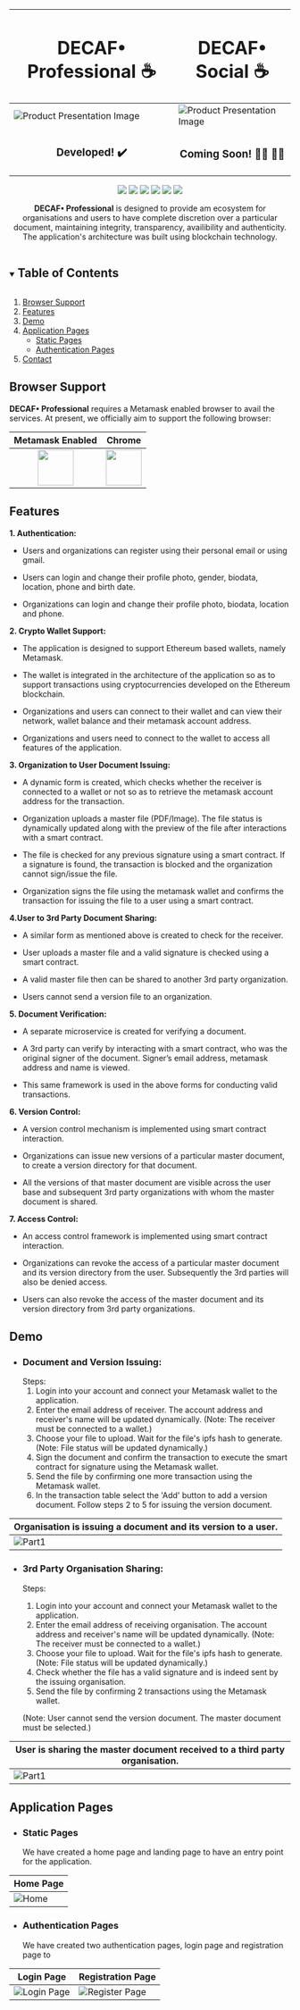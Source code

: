 
| <h1 align="center">DECAF• Professional :coffee:</h1> |<h1 align="center">DECAF• Social :coffee:</h1> |
| --- | --- |
| ![Product Presentation Image](https://github.com/De-CAF/DECAF-React/blob/main/public/static/img/App-Mockup.jpg) | ![Product Presentation Image](https://github.com/De-CAF/DECAF-React/blob/main/public/static/img/mockupHD.png) |
| <h3 align="center">Developed!  ✔️</h3> | <h3 align="center">Coming Soon! :man_mechanic: :woman_mechanic:</h3> |

<div align="center">
  
[![](https://img.shields.io/badge/Made_with-Nodejs-red?style=for-the-badge&logo=node.js)](https://nodejs.org/en/)
  [![](https://img.shields.io/badge/Made_with-React-20232A?style=for-the-badge&logo=react&logoColor=61DAFB)](https://nodejs.org/en/)
[![](https://img.shields.io/badge/Smart_Contracts_using-Solidity-e6e6e6?style=for-the-badge&logo=solidity&logoColor=black)](mongodb.com "MongoDB")
[![](https://img.shields.io/badge/Powered_by-Ethereum-3C3C3D?style=for-the-badge&logo=Ethereum&logoColor=white)](#)
  [![](https://img.shields.io/badge/IDE-Visual_Studio_Code-purple?style=for-the-badge&logo=visual-studio-code)](https://code.visualstudio.com/  "Visual Studio Code")
[![](https://img.shields.io/badge/Authentication_Service-firebase-yellow.svg?style=for-the-badge&logo=firebase)](#)

**DECAF• Professional** is designed to provide am ecosystem for organisations and users to have complete discretion over a particular document, maintaining integrity, transparency, availibility and authenticity. The application's architecture was built using blockchain technology. 

</div>
  
<!-- TABLE OF CONTENTS -->
<details open="open">
  <summary><h2 style="display: inline-block">Table of Contents</h2></summary>
  <ol>
    <li>
      <a href="#browser-support">Browser Support</a>
    </li>
    <li><a href="#features">Features</a></li>
    <li><a href="#demo">Demo</a></li>
    <li>
      <a href="#application-pages">Application Pages</a>
      <ul>
        <li><a href="#static-pages">Static Pages</a></li>
        <li><a href="#authentication-pages">Authentication Pages</a></li>
      </ul>
    </li>
    <li><a href="#contact">Contact</a></li>
  </ol>
</details>

<!-- Browser Support -->
## Browser Support

**DECAF• Professional** requires a Metamask enabled browser to avail the services. At present, we officially aim to support the following browser:

<div align="center">

| Metamask Enabled | Chrome |
| :---: | :---: | 
| <img src="https://upload.wikimedia.org/wikipedia/commons/3/36/MetaMask_Fox.svg" width="64" height="64"> | <img src="https://github.com/creativetimofficial/public-assets/blob/main/logos/chrome-logo.png?raw=true" width="64" height="64"> |

</div>

<!-- Features -->
## Features

**1. Authentication:**

  - Users and organizations can register using their personal email or using gmail.

  - Users can login and change their profile photo, gender, biodata, location, phone and birth date.

  - Organizations can login and change their profile photo, biodata, location and phone.

**2. Crypto Wallet Support:**

  - The application is designed to support Ethereum based wallets, namely Metamask.

  - The wallet is integrated in the architecture of the application so as to support transactions using cryptocurrencies developed on the Ethereum            blockchain.

  - Organizations and users can connect to their wallet and can view their network, wallet balance and their metamask account address.

  - Organizations and users need to connect to the wallet to access all features of the application.

**3. Organization to User Document Issuing:**

  - A dynamic form is created, which checks whether the receiver is connected to a wallet or not so as to retrieve the metamask account address for the transaction.

  - Organization uploads a master file (PDF/Image). The file status is dynamically updated along with the preview of the file after interactions with a smart contract.

  - The file is checked for any previous signature using a smart contract. If a signature is found, the transaction is blocked and the organization cannot sign/issue the file.

  - Organization signs the file using the metamask wallet and confirms the transaction for issuing the file to a user using a smart contract.

**4.User to 3rd Party Document Sharing:**

  - A similar form as mentioned above is created to check for the receiver.

  - User uploads a master file and a valid signature is checked using a smart contract. 

  - A valid master file then can be shared to another 3rd party organization.

  - Users cannot send a version file to an organization. 

**5. Document Verification:**

  - A separate microservice is created for verifying a document.

  - A 3rd party can verify by interacting with a smart contract, who was the original signer of the document. Signer’s email address, metamask address and name is viewed. 

  - This same framework is used in the above forms for conducting valid transactions.

**6. Version Control:**

  - A version control mechanism is implemented using smart contract interaction. 

  - Organizations can issue new versions of a particular master document, to create a version directory for that document.

  - All the versions of that master document are visible across the user base and subsequent 3rd party organizations with whom the master document is shared.

**7. Access Control:**

  - An access control framework is implemented using smart contract interaction.

  - Organizations can revoke the access of a particular master document and its version directory from the user. Subsequently the 3rd parties will also be denied access.

  - Users can also revoke the access of the master document and its version directory from 3rd party organizations.

## Demo

- ### Document and Version Issuing:
  Steps:
  1. Login into your account and connect your Metamask wallet to the application.
  2. Enter the email address of receiver. The account address and receiver's name will be updated dynamically. (Note: The receiver must be connected to a wallet.)
  3. Choose your file to upload. Wait for the file's ipfs hash to generate. (Note: File status will be updated dynamically.)
  4. Sign the document and confirm the transaction to execute the smart contract for signature using the Metamask wallet.
  5. Send the file by confirming one more transaction using the Metamask wallet.
  6. In the transaction table select the 'Add' button to add a version document. Follow steps 2 to 5 for issuing the version document.

<div align="center">

| Organisation is issuing a document and its version to a user. |
| --- | 
| ![Part1](https://github.com/De-CAF/DECAF-React/blob/main/public/static/img/Part1.gif) |
  
</div>

- ### 3rd Party Organisation Sharing:
  Steps:
  1. Login into your account and connect your Metamask wallet to the application.
  2. Enter the email address of receiving organisation. The account address and receiver's name will be updated dynamically. (Note: The receiver must be connected to a wallet.)
  3. Choose your file to upload. Wait for the file's ipfs hash to generate. (Note: File status will be updated dynamically.)
  4. Check whether the file has a valid signature and is indeed sent by the issuing organisation.
  5. Send the file by confirming 2 transactions using the Metamask wallet.
  
  (Note: User cannot send the version document. The master document must be selected.)

<div align="center">

| User is sharing the master document received to a third party organisation. |
| --- | 
| ![Part1](https://github.com/De-CAF/DECAF-React/blob/main/public/static/img/Part2.gif) |
  
</div>

## Application Pages

<!-- Static Pages -->
- ### Static Pages 
  We have created a home page and landing page to have an entry point for the application.

| Home Page |
| --- | 
| ![Home](https://github.com/De-CAF/DECAF-React/blob/main/public/static/img/1_home.png) |

 
- ### Authentication Pages 
  We have created two authentication pages, login page and registration page to
  
| Login Page | Registration Page |
| --- | --- |
| ![Login Page](https://github.com/De-CAF/DECAF-React/blob/main/public/static/img/Login.png)  | ![Register Page](https://github.com/De-CAF/DECAF-React/blob/main/public/static/img/Register.png) |

<!---
## Quick start

- `npm i blk-design-system-react`
- [Download from Github](https://github.com/creativetimofficial/blk-design-system-react/archive/main.zip).
- [Download from Creative Tim](https://www.creative-tim.com/product/blk-design-system-react).
- Install with [Bower](https://bower.io/): ```bower install blk-design-system-react```.
- Clone the repo: `git clone https://github.com/creativetimofficial/blk-design-system-react.git`.


## Documentation
The documentation for the BLK Design System React is hosted at our [website](https://demos.creative-tim.com/blk-design-system-react/#/documentation/overview).



## Resources
- Demo: <https://demos.creative-tim.com/blk-design-system-react/#/>
- Download Page: <https://www.creative-tim.com/product/blk-design-system-react>
- Documentation: <https://demos.creative-tim.com/blk-design-system-react/#/documentation/overview>
- License Agreement: <https://www.creative-tim.com/license>
- Support: <https://www.creative-tim.com/contact-us>
- Issues: [Github Issues Page](https://github.com/creativetimofficial/blk-design-system-react/issues)
- **FREE Dashboards:**

| HTML | React | Vue  |
| --- | --- | ---  |
| [![Black Dashboard  HTML](https://github.com/creativetimofficial/public-assets/blob/main/black-dashboard/black-dashboard.jpg?raw=true)](https://www.creative-tim.com/product/black-dashboard) | [![Black Dashboard  React](https://github.com/creativetimofficial/public-assets/blob/main/black-dashboard-react/black-dashboard-react.jpg?raw=true)](https://www.creative-tim.com/product/black-dashboard-react) | [![Vue Black Dashboard](https://github.com/creativetimofficial/public-assets/blob/main/vue-black-dashboard/vue-black-dashboard.jpg?raw=true)](https://www.creative-tim.com/product/vue-black-dashboard)  |

| Angular | Laravel | Django | Nuxt |
| --- | --- | --- | --- |
| [![Black Dashboard Angular](https://raw.githubusercontent.com/creativetimofficial/public-assets/main/black-dashboard-angular/opt_bd_angular_thumbnail.jpg)](https://www.creative-tim.com/product/black-dashboard-angular)  | [![Black Dashboard Laravel](https://raw.githubusercontent.com/creativetimofficial/public-assets/main/black-dashboard-laravel/opt_blk_laravel_thumbnail.jpg)](https://www.creative-tim.com/product/black-dashboard-laravel)  | [![Black Dashboard Django](https://raw.githubusercontent.com/creativetimofficial/public-assets/main/black-dashboard-django/opt_bdfree_django_thumbnail.jpg)](https://www.creative-tim.com/product/black-dashboard-django)  | [![Nuxt Dashboard Django](https://raw.githubusercontent.com/creativetimofficial/public-assets/main/nuxt-black-dashboard/opt_bd_nuxjs_thumbnail.jpg)](https://www.creative-tim.com/product/black-dashboard-django)  |

- **PRO Dashboards:**

| React | Vue | Nuxt |
| --- | --- | ---  |
| [![Black Dashboard PRO React](https://raw.githubusercontent.com/creativetimofficial/public-assets/main/black-dashboard-pro-react/black-dashboard-pro-react.jpg)](https://www.creative-tim.com/product/black-dashboard-pro-react) | [![Vue Black Dashboard PRO](https://raw.githubusercontent.com/creativetimofficial/public-assets/main/vue-black-dashboard-pro/vue-black-dashboard-pro.jpg)](https://www.creative-tim.com/product/vue-black-dashboard-pro) | [![Nuxt Black Dashboard PRO](https://raw.githubusercontent.com/creativetimofficial/public-assets/main/nuxt-black-dashboard-pro/opt_bdp_nuxt_thumbnail.jpg)](https://www.creative-tim.com/product/nuxt-black-dashboard-pro)  |

| Angular | Django | Django |
| --- | --- | ---  |
| [![Black Dashboard PRO Angular](https://raw.githubusercontent.com/creativetimofficial/public-assets/main/black-dashboard-pro-angular/opt_bdp_angular_thumbnail.jpg)](https://www.creative-tim.com/product/black-dashboard-pro-angular) | [![Black Dashboard PRO Laravel](https://raw.githubusercontent.com/creativetimofficial/public-assets/main/black-dashboard-pro-laravel/opt_blkp_laravel_thumbnail.jpg)](https://www.creative-tim.com/product/black-dashboard-pro-laravel)  | [![Black Dashboard PRO Django](https://raw.githubusercontent.com/creativetimofficial/public-assets/main/black-dashboard-pro-django/opt_bdp_django_thumbnail.jpg)](https://www.creative-tim.com/product/black-dashboard-pro-django)  |

## Reporting Issues

We use GitHub Issues as the official bug tracker for the BLK Design System. Here are some advices for our users that want to report an issue:

1. Make sure that you are using the latest version of the BLK Design System. Check the CHANGELOG from your dashboard on our [website](https://www.creative-tim.com/?ref=blkdsr-readme).
2. Providing us reproducible steps for the issue will shorten the time it takes for it to be fixed.
3. Some issues may be browser specific, so specifying in what browser you encountered the issue might help.

## Licensing

- Copyright 2020 Creative Tim (https://www.creative-tim.com/?ref=blkdsr-readme)

- Licensed under MIT (https://github.com/creativetimofficial/blk-design-system-react/blob/main/LICENSE.md)

## Useful Links

- [Tutorials](https://www.youtube.com/channel/UCVyTG4sCw-rOvB9oHkzZD1w)
- [Affiliate Program](https://www.creative-tim.com/affiliates/new) (earn money)
- [Blog Creative Tim](http://blog.creative-tim.com/)
- [Free Products](https://www.creative-tim.com/bootstrap-themes/free) from Creative Tim
- [Premium Products](https://www.creative-tim.com/bootstrap-themes/premium) from Creative Tim
- [React Products](https://www.creative-tim.com/bootstrap-themes/react-themes) from Creative Tim
- [Angular Products](https://www.creative-tim.com/bootstrap-themes/angular-themes) from Creative Tim
- [VueJS Products](https://www.creative-tim.com/bootstrap-themes/vuejs-themes) from Creative Tim
- [More products](https://www.creative-tim.com/bootstrap-themes) from Creative Tim
- Check our Bundles [here](https://www.creative-tim.com/bundles?ref="mk-github-readme")

### Social Media

Twitter: <https://twitter.com/CreativeTim>

Facebook: <https://www.facebook.com/CreativeTim>

Dribbble: <https://dribbble.com/creativetim>

Instagram: <https://www.instagram.com/CreativeTimOfficial>
--->

